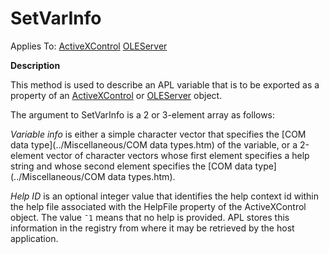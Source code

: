 




<h1 class="heading"><span class="name">SetVarInfo</span></h1>

Applies To: [ActiveXControl](./activexcontrol.md) [OLEServer](./oleserver.md)


**Description**


This method is used to describe an APL variable that is to be exported as a property of an [ActiveXControl](./activexcontrol.md) or [OLEServer](./oleserver.md) object.


The argument to SetVarInfo is a 2 or 3-element array as follows:


*Variable info* is either a simple character vector that specifies the
[COM data type](../Miscellaneous/COM data types.htm) of the variable, or a 2-element vector of character vectors whose first element specifies a help string and whose second element specifies the [COM data type](../Miscellaneous/COM data types.htm).


*Help ID* is an optional integer value that identifies the help context id within the help file associated with the HelpFile property of the ActiveXControl object. The value `¯1` means that no help is provided. APL stores this information in the registry from where it may be retrieved by the host application.



